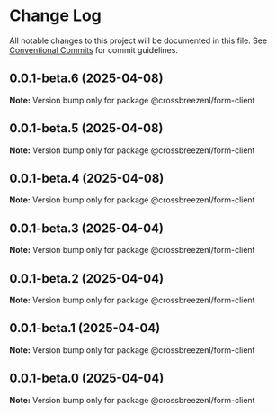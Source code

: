 # Change Log

All notable changes to this project will be documented in this file.
See [Conventional Commits](https://conventionalcommits.org) for commit guidelines.

## 0.0.1-beta.6 (2025-04-08)

**Note:** Version bump only for package @crossbreezenl/form-client

## 0.0.1-beta.5 (2025-04-08)

**Note:** Version bump only for package @crossbreezenl/form-client

## 0.0.1-beta.4 (2025-04-08)

**Note:** Version bump only for package @crossbreezenl/form-client

## 0.0.1-beta.3 (2025-04-04)

**Note:** Version bump only for package @crossbreezenl/form-client

## 0.0.1-beta.2 (2025-04-04)

**Note:** Version bump only for package @crossbreezenl/form-client

## 0.0.1-beta.1 (2025-04-04)

**Note:** Version bump only for package @crossbreezenl/form-client

## 0.0.1-beta.0 (2025-04-04)

**Note:** Version bump only for package @crossbreezenl/form-client
